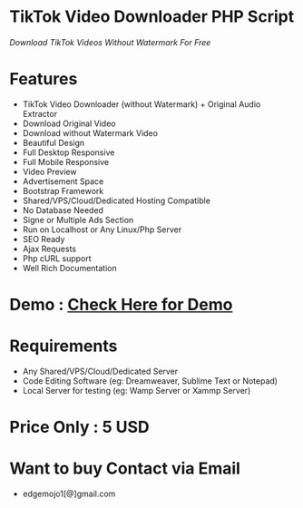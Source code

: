 # TikTok Video Downloader PHP Script
###### Download TikTok Videos Without Watermark For Free

# Features
* TikTok Video Downloader (without Watermark) + Original Audio Extractor
* Download Original Video
* Download without Watermark Video
* Beautiful Design
* Full Desktop Responsive
* Full Mobile Responsive
* Video Preview
* Advertisement Space
* Bootstrap Framework
* Shared/VPS/Cloud/Dedicated Hosting Compatible
* No Database Needed
* Signe or Multiple Ads Section
* Run on Localhost or Any Linux/Php Server
* SEO Ready
* Ajax Requests
* Php cURL support
* Well Rich Documentation

# Demo : [Check Here for Demo](http://edgemojo.com/tik-tok-videos-downloader-v3/)

# Requirements
* Any Shared/VPS/Cloud/Dedicated Server
* Code Editing Software (eg: Dreamweaver, Sublime Text or Notepad)
* Local Server for testing (eg: Wamp Server or Xammp Server)

# Price Only : 5 USD

# Want to buy Contact via Email
* edgemojo1[@]gmail.com



